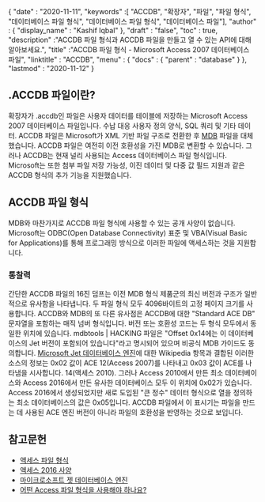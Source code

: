 {
  "date" : "2020-11-11",
  "keywords" :[ "ACCDB", "확장자", "파일", "파일 형식", "데이터베이스 파일 형식", "데이터베이스 파일 형식", "데이터베이스 파일"],
  "author" : {
    "display_name" : "Kashif Iqbal"
},
  "draft" : "false",
  "toc" : true,
  "description" :"ACCDB 파일 형식과 ACCDB 파일을 만들고 열 수 있는 API에 대해 알아보세요.",
  "title" :"ACCDB 파일 형식 - Microsoft Access 2007 데이터베이스 파일",
  "linktitle" : "ACCDB",
  "menu" : {
    "docs" : {
      "parent" : "database"
}
},
  "lastmod" : "2020-11-12"
}

## .ACCDB 파일이란?

확장자가 .accdb인 파일은 사용자 데이터를 테이블에 저장하는 Microsoft Access 2007 데이터베이스 파일입니다. 수납 대응
사용자 정의 양식, SQL 쿼리 및 기타 데이터. ACCDB 파일은 Microsoft가 XML 기반 파일 구조로 전환한 후 [MDB](/ko/database/mdb/) 파일을 대체했습니다. ACCDB 파일은 여전히 이전 호환성을 가진 MDB로 변환할 수 있습니다. 그러나 ACCDB는 현재 널리 사용되는 Access 데이터베이스 파일 형식입니다. Microsoft는 또한 첨부 파일 저장 가능성, 이진 데이터 및 다중 값 필드 지원과 같은 ACCDB 형식의 추가 기능을 지원했습니다.

## ACCDB 파일 형식

MDB와 마찬가지로 ACCDB 파일 형식에 사용할 수 있는 공개 사양이 없습니다. Microsoft는 ODBC(Open Database Connectivity) 표준 및 VBA(Visual Basic for Applications)를 통해 프로그래밍 방식으로 이러한 파일에 액세스하는 것을 지원합니다.

### 통찰력

간단한 ACCDB 파일의 16진 덤프는 이전 MDB 형식 제품군의 최신 버전과 구조가 일반적으로 유사함을 나타냅니다. 두 파일 형식 모두 4096바이트의 고정 페이지 크기를 사용합니다. ACCDB와 MDB의 또 다른 유사점은 ACCDB에 대한 "Standard ACE DB" 문자열을 포함하는 매직 넘버 형식입니다. 버전 또는 호환성 코드는 두 형식 모두에서 동일한 위치에 있습니다. mdbtools | HACKING 파일은 "Offset 0x14에는 이 데이터베이스의 Jet 버전이 포함되어 있습니다"라고 명시되어 있으며 비공식 MDB 가이드도 동의합니다. [Microsoft Jet 데이터베이스 엔진](https://en.wikipedia.org/wiki/Microsoft_Jet_Database_Engine)에 대한 Wikipedia 항목과 결합된 이러한 소스의 정보는 0x02 값이 ACE 12(Access 2007)를 나타내고 0x03 값이 ACE를 나타냄을 시사합니다. 14(액세스 2010). 그러나 Access 2010에서 만든 최소 데이터베이스와 Access 2016에서 만든 유사한 데이터베이스 모두 이 위치에 0x02가 있습니다. Access 2016에서 생성되었지만 새로 도입된 "큰 정수" 데이터 형식으로 열을 정의하는 최소 데이터베이스의 값은 0x05입니다. ACCDB 파일에서 이 표시기는 파일을 만드는 데 사용된 ACE 엔진 버전이 아니라 파일의 호환성을 반영하는 것으로 보입니다.

## 참고문헌

* [액세스 파일 형식](https://support.microsoft.com/en-us/office/which-access-file-format-should-i-use-012d9ab3-d14c-479e-b617-be66f9070b41)
* [액세스 2016 사양](https://support.microsoft.com/en-us/office/access-specifications-0cf3c66f-9cf2-4e32-9568-98c1025bb47c?ui=en-us&rs=en-us&ad=us)
* [마이크로소프트 젯 데이터베이스 엔진](https://en.wikipedia.org/wiki/Microsoft_Jet_Database_Engine)
* [어떤 Access 파일 형식을 사용해야 하나요?](https://support.microsoft.com/en-us/office/which-access-file-format-should-i-use-012d9ab3-d14c-479e-b617-be66f9070b41?ui=en-us&rs=en-us&ad=us)
